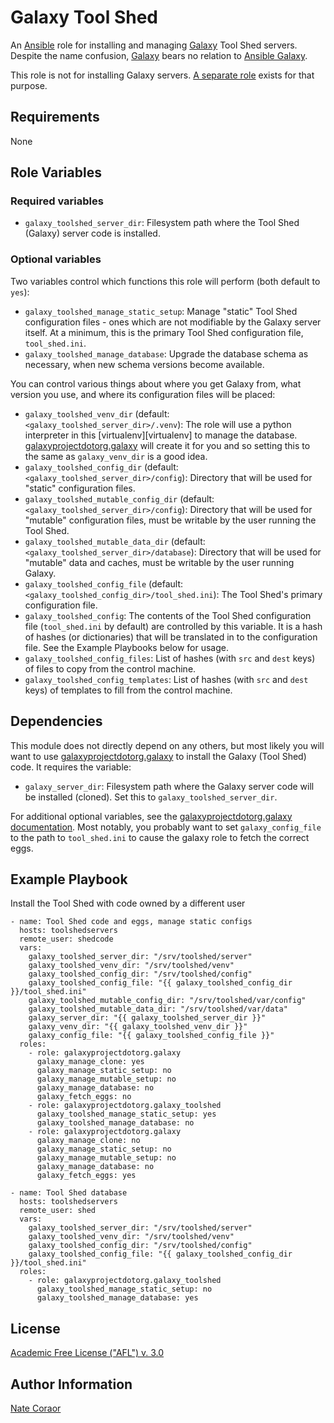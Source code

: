 Galaxy Tool Shed
================

An [Ansible][ansible] role for installing and managing [Galaxy][galaxyproject]
Tool Shed servers.  Despite the name confusion, [Galaxy][galaxyproject] bears no relation
to [Ansible Galaxy][ansiblegalaxy].

This role is not for installing Galaxy servers. [A separate role][galaxyrole]
exists for that purpose.

[ansible]: http://www.ansible.com/
[galaxyproject]: https://galaxyproject.org/
[ansiblegalaxy]: https://galaxy.ansible.com/
[galaxyrole]: https://github.com/galaxyproject/ansible-galaxy/

Requirements
------------

None

Role Variables
--------------

### Required variables ###

- `galaxy_toolshed_server_dir`: Filesystem path where the Tool Shed (Galaxy)
  server code is installed.

### Optional variables ###

Two variables control which functions this role will perform (both default to
`yes`):

- `galaxy_toolshed_manage_static_setup`: Manage "static" Tool Shed
  configuration files - ones which are not modifiable by the Galaxy server
  itself. At a minimum, this is the primary Tool Shed configuration file,
  `tool_shed.ini`.
- `galaxy_toolshed_manage_database`: Upgrade the database schema as necessary,
  when new schema versions become available.

You can control various things about where you get Galaxy from, what version
you use, and where its configuration files will be placed:

- `galaxy_toolshed_venv_dir` (default: `<galaxy_toolshed_server_dir>/.venv`):
  The role will use a python interpreter in this [virtualenv][virtualenv] to
  manage the database. [galaxyprojectdotorg.galaxy][galaxyrole] will create it
  for you and so setting this to the same as `galaxy_venv_dir` is a good idea.
- `galaxy_toolshed_config_dir` (default:
  `<galaxy_toolshed_server_dir>/config`): Directory that will be used for
  "static" configuration files.
- `galaxy_toolshed_mutable_config_dir` (default:
  `<galaxy_toolshed_server_dir>/config`): Directory that will be used for
  "mutable" configuration files, must be writable by the user running the Tool
  Shed.
- `galaxy_toolshed_mutable_data_dir` (default:
  `<galaxy_toolshed_server_dir>/database`): Directory that will be used for
  "mutable" data and caches, must be writable by the user running Galaxy.
- `galaxy_toolshed_config_file` (default:
  `<galaxy_toolshed_config_dir>/tool_shed.ini`): The Tool Shed's primary
  configuration file.
- `galaxy_toolshed_config`: The contents of the Tool Shed configuration file
  (`tool_shed.ini` by default) are controlled by this variable. It is a hash of
  hashes (or dictionaries) that will be translated in to the configuration
  file. See the Example Playbooks below for usage.
- `galaxy_toolshed_config_files`: List of hashes (with `src` and `dest` keys)
  of files to copy from the control machine.
- `galaxy_toolshed_config_templates`: List of hashes (with `src` and `dest`
  keys) of templates to fill from the control machine.

Dependencies
------------

This module does not directly depend on any others, but most likely you will
want to use [galaxyprojectdotorg.galaxy][galaxyrole] to install the Galaxy
(Tool Shed) code. It requires the variable:

- `galaxy_server_dir`: Filesystem path where the Galaxy server code will be
  installed (cloned). Set this to `galaxy_toolshed_server_dir`.

For additional optional variables, see the [galaxyprojectdotorg.galaxy
documentation][galaxyrole]. Most notably, you probably want to set
`galaxy_config_file` to the path to `tool_shed.ini` to cause the galaxy role to
fetch the correct eggs.

Example Playbook
----------------

Install the Tool Shed with code owned by a different user

```
- name: Tool Shed code and eggs, manage static configs
  hosts: toolshedservers
  remote_user: shedcode
  vars:
    galaxy_toolshed_server_dir: "/srv/toolshed/server"
    galaxy_toolshed_venv_dir: "/srv/toolshed/venv"
    galaxy_toolshed_config_dir: "/srv/toolshed/config"
    galaxy_toolshed_config_file: "{{ galaxy_toolshed_config_dir }}/tool_shed.ini"
    galaxy_toolshed_mutable_config_dir: "/srv/toolshed/var/config"
    galaxy_toolshed_mutable_data_dir: "/srv/toolshed/var/data"
    galaxy_server_dir: "{{ galaxy_toolshed_server_dir }}"
    galaxy_venv_dir: "{{ galaxy_toolshed_venv_dir }}"
    galaxy_config_file: "{{ galaxy_toolshed_config_file }}"
  roles:
    - role: galaxyprojectdotorg.galaxy
      galaxy_manage_clone: yes
      galaxy_manage_static_setup: no
      galaxy_manage_mutable_setup: no
      galaxy_manage_database: no
      galaxy_fetch_eggs: no
    - role: galaxyprojectdotorg.galaxy_toolshed
      galaxy_toolshed_manage_static_setup: yes
      galaxy_toolshed_manage_database: no
    - role: galaxyprojectdotorg.galaxy
      galaxy_manage_clone: no
      galaxy_manage_static_setup: no
      galaxy_manage_mutable_setup: no
      galaxy_manage_database: no
      galaxy_fetch_eggs: yes

- name: Tool Shed database
  hosts: toolshedservers
  remote_user: shed
  vars:
    galaxy_toolshed_server_dir: "/srv/toolshed/server"
    galaxy_toolshed_venv_dir: "/srv/toolshed/venv"
    galaxy_toolshed_config_dir: "/srv/toolshed/config"
    galaxy_toolshed_config_file: "{{ galaxy_toolshed_config_dir }}/tool_shed.ini"
  roles:
    - role: galaxyprojectdotorg.galaxy_toolshed
      galaxy_toolshed_manage_static_setup: no
      galaxy_toolshed_manage_database: yes
```

License
-------

[Academic Free License ("AFL") v. 3.0][afl]

[afl]: http://opensource.org/licenses/AFL-3.0

Author Information
------------------

[Nate Coraor](https://github.com/natefoo)  

